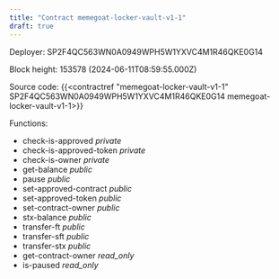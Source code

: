 ```yaml
---
title: "Contract memegoat-locker-vault-v1-1"
draft: true
---
```

Deployer: SP2F4QC563WN0A0949WPH5W1YXVC4M1R46QKE0G14


 



Block height: 153578 (2024-06-11T08:59:55.000Z)

Source code: {{<contractref "memegoat-locker-vault-v1-1" SP2F4QC563WN0A0949WPH5W1YXVC4M1R46QKE0G14 memegoat-locker-vault-v1-1>}}

Functions:

* check-is-approved _private_
* check-is-approved-token _private_
* check-is-owner _private_
* get-balance _public_
* pause _public_
* set-approved-contract _public_
* set-approved-token _public_
* set-contract-owner _public_
* stx-balance _public_
* transfer-ft _public_
* transfer-sft _public_
* transfer-stx _public_
* get-contract-owner _read_only_
* is-paused _read_only_
